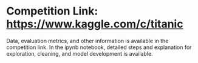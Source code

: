 # Competition Link: https://www.kaggle.com/c/titanic
Data, evaluation metrics, and other information is available in the competition link.
In the ipynb notebook, detailed steps and explanation for exploration, cleaning, and model development is available.
